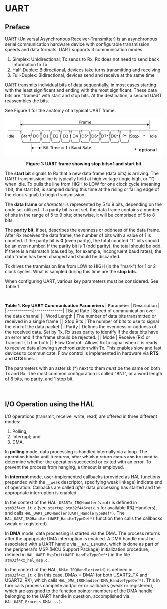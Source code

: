 # UART

## Preface

UART (Universal Asynchronous Receiver-Transmitter) is an asynchronous serial communication hardware device with configurable transmission speeds and data formats. UART supports 3 communication modes.

1. Simplex: Unidirectional, Tx sends to Rx, Rx does not need to send back information to Tx
2. Half-Duplex: Bidirectional, devices take turns transmitting and receiving
3. Full-Duplex: Bidirectional, devices send and receive at the same time

UART transmits individual bits of data sequentially, in most cases starting with the least significant and ending with the most significant. These data bits are "framed" with start and stop bits. At the destination, a second UART reassembles the bits.

See Figure 1 for the anatomy of a typical UART frame.

<p align="center">
  <img src="https://github.com/Henchel-Santillan/LunaSys/blob/master/Docs/Res/uart_frame.png"">
</p>

<p align="center"><b>Figure 1: UART frame showing stop bits=1 and start bit</b></p>

The __start bit__ signals to Rx that a new data frame (data bits) is arriving. The UART transmission line is typically held at high voltage (logic high, or '1') when idle. Tx pulls the line from HIGH to LOW for one clock cycle (meaning 1 bit, the start bit, is sampled during this time at the rising or falling edge of the clock signal) to begin transmission.

The __data frame__ or _character_ is represented by 5 to 9 bits, depending on the code set utilized. If a parity bit is not set, the data frame contains a number of bits in the range of 5 to 9 bits; otherwise, it will be comprised of 5 to 8 bits.
 
The __parity bit__, if set, describes the evenness or oddness of the data frame. After Rx receives the data frame, the number of bits with a value of 1 is counted. If the parity bit is __0__ (even parity), the total counted "1" bits should be an even number. If the parity bit is __1__ (odd parity), the total should be odd. If there is a mismatch (caused by, for example, incongruent baud rates), the data frame has been changed and should be discarded.

Tx drives the tranmission line from LOW to HIGH (in the "mark") for 1 or 2 clock cycles. What is sampled during this time are the __stop bits__.

When configuring UART, various key parameters must be considered. See Table 1.

<br />

__Table 1: Key UART Communication Parameters__
|  Parameter   |  Description |
|:------------:|--------------|
| Baud Rate    | Speed of communication over the data channel |
| Word Length  | The number of data bits transmitted or received in a single frame |
| Stop Bits    | The number of bits to use to signal the end of the data packet | 
| Parity       | Defines the evenness or oddness of the received data. Set by Tx, Rx uses parity to identify if the data bits have an error and if the frame should be rejected. |
| Mode         | Receive (Rx) or Transmit (Tx) or both |
| Flow Control | Allows Rx to signal when it is ready to receive data allowing synchronization with Tx. This enables slow and fast devices to communicate. Flow control is implemented in hardware via __RTS__ and __CTS__ lines. |

The parameters with an asterisk (*) next to them _must_ be the same on both Tx and Rx. The most common configuration is called "8N1", or a word length of 8 bits, no parity, and 1 stop bit.

<br />

## I/O Operation using the HAL

I/O operations (transmit, receive, write, read) are offered in three different modes:
1. Polling;
2. Interrupt; and
3. DMA.

In __polling__ mode, data processing is handled internally via a loop. The operation blocks until it returns, after which a return status can be used to determine whether the operation succeeded or exited with an error. To prevent the process from hanging, a timeout is employed.

In __interrupt__ mode, user-implemented callbacks (provided as HAL functions prepended with the `__weak` descriptor, specifying weak linkage) indicate end of operation. Callbacks are called _after_ data processing has started and the appropriate interruption is enabled.

In the context of the HAL, `USARTx_IRQHandler(void)` is defined in `stm32f4xx_it.c` (see `startup_stm32f446retx.s` for available IRQ Handlers), and calls `HAL_UART_IRQHandler(UART_HandleTypeDef*)`. The `HAL_UART_IRQHandler(UART_HandleTypeDef*)` function then calls the callbacks (weak or registered).

In __DMA__ mode, data processing is started via the DMA. The process returns after the appopriate DMA interruption is enabled. A DMA handle must be associated with a UART handle via `__HAL_LINKDMA`, which is done as part of the peripheral's MSP (MCU Support Package) initialization procedure, defined in `HAL_UART_MspInit(UART_HandleTypeDef*)` in the file `stm32f4xx_hal_msp.c`. 

In the context of the HAL, `DMAx_IRQHandler(void)` is defined in `stm32f4xx_it.c` (in this case, DMAx = DMA1 for both USART2_TX and USART2_RX), which calls `HAL_DMA_IRQHandler(DMA_HandleTypeDef*)`. This in turn calls process complete and/or error callbacks (weak or registered), which are assigned to the function pointer members of the DMA handle belonging to the UART handle in question, accomplished via `HAL_UART_Process_DMA(...)`. 
